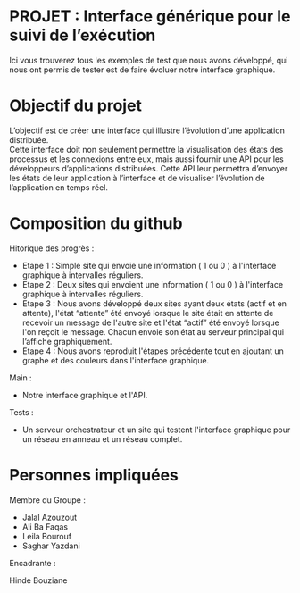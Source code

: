 # PROJET : Interface générique pour le suivi de l’exécution  

Ici vous trouverez tous les exemples de test que nous avons développé, qui nous ont permis de tester est de faire évoluer notre interface graphique.

# Objectif du projet

L’objectif est de créer une interface qui illustre l’évolution d’une application distribuée.  
Cette interface doit non seulement permettre la visualisation des états des processus et les connexions entre eux, mais aussi fournir une API pour les développeurs d’applications distribuées. Cette API leur permettra d’envoyer les états de leur application à l’interface et de visualiser l’évolution de l’application en temps réel.

# Composition du github
Hitorique des progrès :
 - Etape 1 : Simple site qui envoie une information ( 1 ou 0 ) à l'interface graphique à intervalles réguliers.
 - Etape 2 : Deux sites qui envoient une information ( 1 ou 0 ) à l'interface graphique à intervalles réguliers.
 - Etape 3 : Nous avons développé deux sites ayant deux états (actif et en attente), l'état “attente” été envoyé lorsque le site était en attente de recevoir un message de l'autre site et l'état “actif” été envoyé lorsque l'on reçoit le message. Chacun envoie son état au serveur principal qui l’affiche graphiquement.  
 - Etape 4 : Nous avons reproduit l'étapes précédente tout en ajoutant un graphe et des couleurs dans l'interface graphique.

Main :
 - Notre interface graphique et l'API.

Tests :
 - Un serveur orchestrateur et un site qui testent l'interface graphique pour un réseau en anneau et un réseau complet.

# Personnes impliquées

Membre du Groupe :
- Jalal Azouzout 
- Ali Ba Faqas
- Leila Bourouf
- Saghar Yazdani

Encadrante : 

Hinde Bouziane
